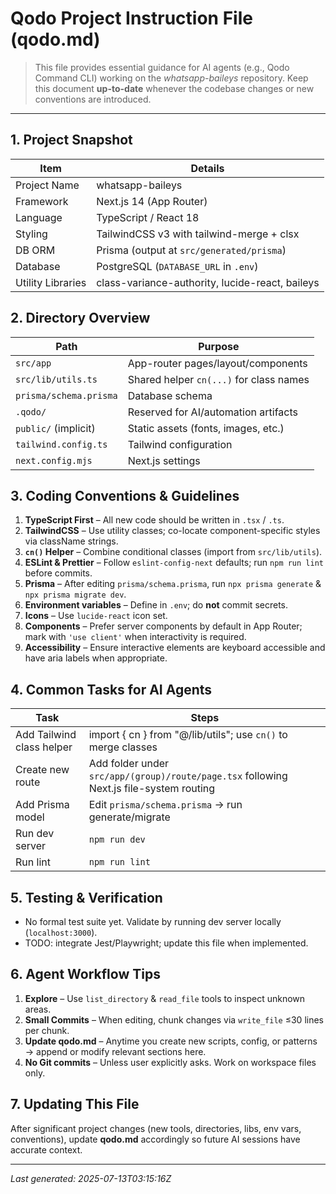 # Qodo Project Instruction File (qodo.md)

> This file provides essential guidance for AI agents (e.g., Qodo Command CLI) working on the *whatsapp-baileys* repository.
> Keep this document **up-to-date** whenever the codebase changes or new conventions are introduced.

---

## 1. Project Snapshot

| Item              | Details |
|-------------------|---------|
| Project Name      | whatsapp-baileys |
| Framework         | Next.js 14 (App Router) |
| Language          | TypeScript / React 18 |
| Styling           | TailwindCSS v3 with tailwind-merge + clsx |
| DB ORM            | Prisma (output at `src/generated/prisma`) |
| Database          | PostgreSQL (`DATABASE_URL` in `.env`) |
| Utility Libraries | class-variance-authority, lucide-react, baileys |

## 2. Directory Overview

| Path                        | Purpose |
|-----------------------------|---------|
| `src/app`                   | App-router pages/layout/components |
| `src/lib/utils.ts`          | Shared helper `cn(...)` for class names |
| `prisma/schema.prisma`      | Database schema |
| `.qodo/`                    | Reserved for AI/automation artifacts |
| `public/` (implicit)        | Static assets (fonts, images, etc.) |
| `tailwind.config.ts`        | Tailwind configuration |
| `next.config.mjs`           | Next.js settings |

## 3. Coding Conventions & Guidelines

1. **TypeScript First** – All new code should be written in `.tsx` / `.ts`.
2. **TailwindCSS** – Use utility classes; co-locate component-specific styles via className strings.
3. **`cn()` Helper** – Combine conditional classes (import from `src/lib/utils`).
4. **ESLint & Prettier** – Follow `eslint-config-next` defaults; run `npm run lint` before commits.
5. **Prisma** – After editing `prisma/schema.prisma`, run `npx prisma generate` & `npx prisma migrate dev`.
6. **Environment variables** – Define in `.env`; do **not** commit secrets.
7. **Icons** – Use `lucide-react` icon set.
8. **Components** – Prefer server components by default in App Router; mark with `'use client'` when interactivity is required.
9. **Accessibility** – Ensure interactive elements are keyboard accessible and have aria labels when appropriate.

## 4. Common Tasks for AI Agents

| Task | Steps |
|------|-------|
| Add Tailwind class helper | import { cn } from "@/lib/utils"; use `cn()` to merge classes |
| Create new route | Add folder under `src/app/(group)/route/page.tsx` following Next.js file-system routing |
| Add Prisma model | Edit `prisma/schema.prisma` → run generate/migrate |
| Run dev server | `npm run dev` |
| Run lint | `npm run lint` |

## 5. Testing & Verification

* No formal test suite yet. Validate by running dev server locally (`localhost:3000`).
* TODO: integrate Jest/Playwright; update this file when implemented.

## 6. Agent Workflow Tips

1. **Explore** – Use `list_directory` & `read_file` tools to inspect unknown areas.
2. **Small Commits** – When editing, chunk changes via `write_file` ≤30 lines per chunk.
3. **Update qodo.md** – Anytime you create new scripts, config, or patterns → append or modify relevant sections here.
4. **No Git commits** – Unless user explicitly asks. Work on workspace files only.

## 7. Updating This File

After significant project changes (new tools, directories, libs, env vars, conventions), update **qodo.md** accordingly so future AI sessions have accurate context.

---
*Last generated: 2025-07-13T03:15:16Z*
